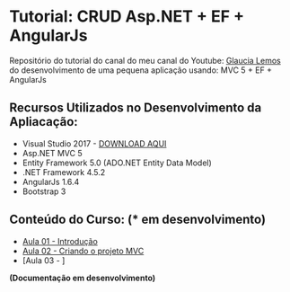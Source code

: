 # Tutorial: CRUD Asp.NET + EF + AngularJs

Repositório do tutorial do canal do meu canal do Youtube: [Glaucia Lemos](https://www.youtube.com/user/l32759) do desenvolvimento de uma pequena aplicação usando: MVC 5 + EF + AngularJs

## Recursos Utilizados no Desenvolvimento da Apliacação:

* Visual Studio 2017 - [DOWNLOAD AQUI](https://www.visualstudio.com/pt-br/thank-you-downloading-visual-studio/?sku=Community&rel=15)
* Asp.NET MVC 5
* Entity Framework 5.0 (ADO.NET Entity Data Model)
* .NET Framework 4.5.2
* AngularJs 1.6.4
* Bootstrap 3

## Conteúdo do Curso: (* em desenvolvimento)

- [Aula 01 - Introdução]()
- [Aula 02 - Criando o projeto MVC]()
- [Aula 03 - ]

**(Documentação em desenvolvimento)**

